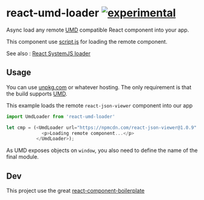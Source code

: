 # react-umd-loader [![experimental](http://badges.github.io/stability-badges/dist/experimental.svg)](http://github.com/badges/stability-badges)

Async load any remote [UMD](https://github.com/umdjs/umd) compatible React component into your app.

This component use [script.js](https://github.com/ded/script.js/) for loading the remote component.

See also : [React SystemJS loader](https://github.com/revolunet/react-systemjs-loader)

## Usage

You can use [unpkg.com](unpkg.com) or whatever hosting. The only requirement is that the build supports [UMD](https://github.com/umdjs/umd).

This example loads the remote `react-json-viewer` component into our app

```js
import UmdLoader from 'react-umd-loader'

let cmp = (<UmdLoader url="https://npmcdn.com/react-json-viewer@1.0.9" name="ReactJSONViewer" props={ props }>
             <p>Loading remote component...</p>
           </UmdLoader>);

```

As UMD exposes objects on `window`, you also need to define the name of the final module.


## Dev

This project use the great [react-component-boilerplate](https://github.com/survivejs/react-component-boilerplate)

